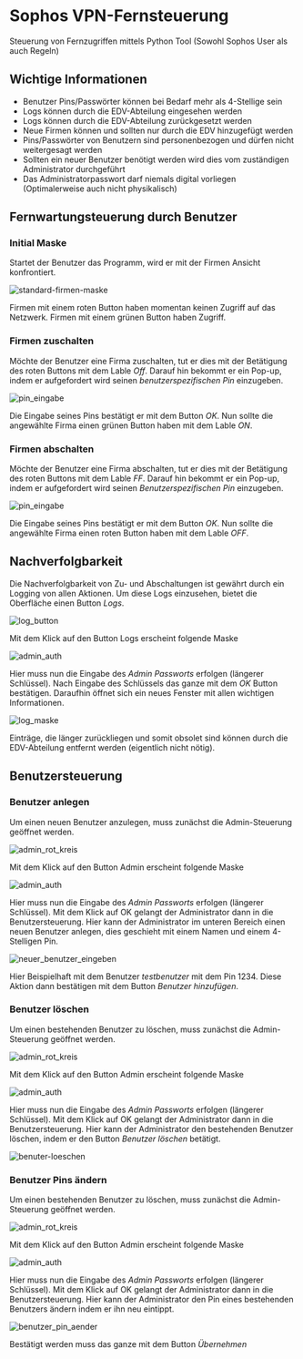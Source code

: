 # Sophos VPN-Fernsteuerung
Steuerung von Fernzugriffen mittels Python Tool (Sowohl Sophos User als auch Regeln)

## Wichtige Informationen

- Benutzer Pins/Passwörter können bei Bedarf mehr als 4-Stellige sein
- Logs können durch die EDV-Abteilung eingesehen werden
- Logs können durch die EDV-Abteilung zurückgesetzt werden
- Neue Firmen können und sollten nur durch die EDV hinzugefügt werden
- Pins/Passwörter von Benutzern sind personenbezogen und dürfen nicht weitergesagt werden
- Sollten ein neuer Benutzer benötigt werden wird dies  vom zuständigen Administrator durchgeführt
- Das Administratorpasswort darf niemals digital vorliegen (Optimalerweise auch nicht physikalisch)

## Fernwartungsteuerung durch Benutzer

### Initial Maske

Startet der Benutzer das Programm, wird er mit der Firmen Ansicht konfrontiert.

![standard-firmen-maske](http://weissenfels.icu/bilder/standard-firmen-maske.PNG)

Firmen mit einem roten Button haben momentan keinen Zugriff auf das Netzwerk.
Firmen mit einem grünen Button haben Zugriff.

### Firmen zuschalten

Möchte der Benutzer eine Firma zuschalten, tut er dies mit der Betätigung des roten Buttons mit dem Lable _Off_.
Darauf hin bekommt er ein Pop-up, indem er aufgefordert wird seinen *benutzerspezifischen Pin* einzugeben.

![pin_eingabe](http://weissenfels.icu/bilder/ping_eingabe.PNG)

Die Eingabe seines Pins bestätigt er mit dem Button _OK_.
Nun sollte die angewählte Firma einen grünen Button haben mit dem Lable _ON_.

### Firmen abschalten

Möchte der Benutzer eine Firma abschalten, tut er dies mit der Betätigung des roten Buttons mit dem Lable _FF_.
Darauf hin bekommt er ein Pop-up, indem er aufgefordert wird seinen *Benutzerspezifischen Pin* einzugeben.

![pin_eingabe](http://weissenfels.icu/bilder/ping_eingabe.PNG)

Die Eingabe seines Pins bestätigt er mit dem Button _OK_.
Nun sollte die angewählte Firma einen roten Button haben mit dem Lable _OFF_.

## Nachverfolgbarkeit

Die Nachverfolgbarkeit von Zu- und Abschaltungen ist gewährt durch ein Logging von allen Aktionen.
Um diese Logs einzusehen, bietet die Oberfläche einen Button _Logs_.

![log_button](http://weissenfels.icu/bilder/log_button.png)

Mit dem Klick auf den Button Logs erscheint folgende Maske

![admin_auth](http://weissenfels.icu/bilder/admin_auth.PNG)

Hier muss nun die Eingabe des _Admin Passworts_ erfolgen (längerer Schlüssel).
Nach Eingabe des Schlüssels das ganze mit dem _OK_ Button bestätigen.
Daraufhin öffnet sich ein neues Fenster mit allen wichtigen Informationen.

![log_maske](http://weissenfels.icu/bilder/log_maske.PNG)

Einträge, die länger zurückliegen und somit obsolet sind können durch die EDV-Abteilung entfernt werden (eigentlich nicht nötig).

## Benutzersteuerung

### Benutzer anlegen

Um einen neuen Benutzer anzulegen, muss zunächst die Admin-Steuerung geöffnet werden.

![admin_rot_kreis](http://weissenfels.icu/bilder/admin_rot_kreis.PNG)

Mit dem Klick auf den Button Admin erscheint folgende Maske

![admin_auth](http://weissenfels.icu/bilder/admin_auth.PNG)

Hier muss nun die Eingabe des _Admin Passworts_ erfolgen (längerer Schlüssel).
Mit dem Klick auf OK gelangt der Administrator dann in die Benutzersteuerung.
Hier kann der Administrator im unteren Bereich einen neuen Benutzer anlegen,
dies geschieht mit einem Namen und einem 4-Stelligen Pin.

![neuer_benutzer_eingeben](http://weissenfels.icu/bilder/neuer_benutzer_eingeben.PNG)

Hier Beispielhaft mit dem Benutzer *testbenutzer* mit dem Pin 1234.
Diese Aktion dann bestätigen mit dem Button _Benutzer hinzufügen_.

### Benutzer löschen

Um einen bestehenden Benutzer zu löschen, muss zunächst die Admin-Steuerung geöffnet werden.

![admin_rot_kreis](http://weissenfels.icu/bilder/admin_rot_kreis.PNG)

Mit dem Klick auf den Button Admin erscheint folgende Maske

![admin_auth](http://weissenfels.icu/bilder/admin_auth.PNG)

Hier muss nun die Eingabe des _Admin Passworts_ erfolgen (längerer Schlüssel).
Mit dem Klick auf OK gelangt der Administrator dann in die Benutzersteuerung.
Hier kann der Administrator den bestehenden Benutzer löschen, indem er den Button _Benutzer löschen_ betätigt.

![benuter-loeschen](http://weissenfels.icu/bilder/benutzer-loeschen.PNG)

### Benutzer Pins ändern

Um einen bestehenden Benutzer zu löschen, muss zunächst die Admin-Steuerung geöffnet werden.

![admin_rot_kreis](http://weissenfels.icu/bilder/admin_rot_kreis.PNG)

Mit dem Klick auf den Button Admin erscheint folgende Maske

![admin_auth](http://weissenfels.icu/bilder/admin_auth.PNG)

Hier muss nun die Eingabe des _Admin Passworts_ erfolgen (längerer Schlüssel).
Mit dem Klick auf OK gelangt der Administrator dann in die Benutzersteuerung.
Hier kann der Administrator den Pin eines bestehenden Benutzers ändern indem er ihn neu eintippt.

![benutzer_pin_aender](http://weissenfels.icu/bilder/benutzer_pin_aendern.PNG)

Bestätigt werden muss das ganze mit dem Button _Übernehmen_
